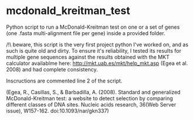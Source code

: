 # mcdonald_kreitman_test
Python script to run a McDonald-Kreitman test on one or a set of genes (one .fasta multi-alignment file per gene) inside a provided folder.

/!\ beware, this script is the very first project python I've worked on, and as such is quite old and dirty.
To ensure it's reliability, I tested its results for multiple gene sequences against the results obtained with the MKT calculator availablme here: http://mkt.uab.es/mkt/help_mkt.asp (Egea et al. 2008) and had complete consistency.

Inscructions are commented line 2 of the script.

(Egea, R., Casillas, S., & Barbadilla, A. (2008). Standard and generalized McDonald-Kreitman test: a website to detect selection by comparing different classes of DNA sites. Nucleic acids research, 36(Web Server issue), W157-162. doi:10.1093/nar/gkn337)
